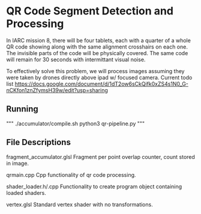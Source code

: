 # QR Code Segment Detection and Processing
In IARC mission 8, there will be four tablets, each with a quarter of a whole QR code showing along with the same alignment crosshairs on each one. The invisible parts of the code will be physically covered. The same code will remain for 30 seconds with intermittant visual noise. 

To effectively solve this problem, we will process images assuming they were taken by drones directly above ipad w/ focused camera. 
Current todo list
https://docs.google.com/document/d/1dT2ow6sCkQifk0xZS4s1N0_G-nCKfon1znZfymsH39w/edit?usp=sharing


## Running
"""
./accumulator/compile.sh
python3 qr-pipeline.py
"""


## File Descriptions
fragment_accumulator.glsl
Fragment per point overlap counter, count stored in image.

qrmain.cpp
Cpp functionality of qr code processing.

shader_loader.h/.cpp
Functionality to create program object containing loaded shaders.

vertex.glsl
Standard vertex shader with no transformations.
